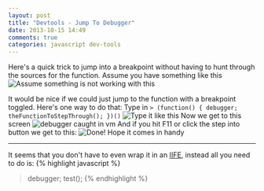 ```yaml
---
layout: post
title: "Devtools - Jump To Debugger"
date: 2013-10-15 14:49
comments: true
categories: javascript dev-tools
---
```

Here's a quick trick to jump into a breakpoint without having to hunt through the sources for the function.
Assume you have something like this ![Assume something is not working with this](http://i.imgur.com/6E4a1lh.png)

It would be nice if we could just jump to the function with a breakpoint toggled. Here's one way to do that:
Type in `> (function() { debugger; theFunctionToStepThrough(); })()`
![Type it like this](http://i.imgur.com/iCIt3Zj.png)
Now we get to this screen
![debugger caught in vm](http://i.imgur.com/wzEJLcO.png)
And if you hit F11 or click the step into button we get to this:
![Done!](http://i.imgur.com/W440Zai.png)
Hope it comes in handy

---

It seems that you don't have to even wrap it in an [IIFE](http://benalman.com/news/2010/11/immediately-invoked-function-expression/), instead all you need to do is:
{% highlight javascript %}
> debugger; test();
{% endhighlight %}